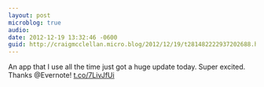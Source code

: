 ```yaml
---
layout: post
microblog: true
audio: 
date: 2012-12-19 13:32:46 -0600
guid: http://craigmcclellan.micro.blog/2012/12/19/t281482222937202688.html
---
```

An app that I use all the time just got a huge update today. Super excited. Thanks @Evernote! [t.co/7LivJfUi](http://t.co/7LivJfUi)
